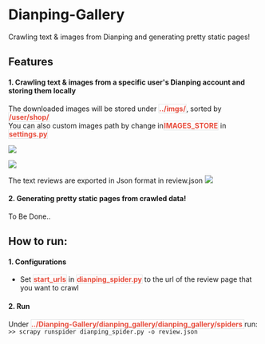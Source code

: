 # Dianping-Gallery
Crawling text & images from Dianping and generating pretty static pages!

## Features

#### 1. Crawling text & images from a specific user's Dianping account and storing them locally
The downloaded images will be stored under <span style="color:#E74C3C;border:solid 1px #e1e4e5;font-weight: bold;">../imgs/</span>, sorted by  <span style="color:#E74C3C;border:solid 1px #e1e4e5;font-weight: bold;">/user/shop/</span>  
You can also custom images path by change in<span style="color:#E74C3C;border:solid 1px #e1e4e5;font-weight: bold;">IMAGES_STORE</span> in <span style="color:#E74C3C;border:solid 1px #e1e4e5;font-weight: bold;">settings.py</span>

![][folders]

![][images]  

The text reviews are exported in Json format in <span class="hl">review.json</span>
![][review]
#### 2. Generating pretty static pages from crawled data!
To Be Done..

## How to run:
#### 1. Configurations
* Set <span style="color:#E74C3C;border:solid 1px #e1e4e5;font-weight: bold;">start\_urls</span> in <span style="color:#E74C3C;border:solid 1px #e1e4e5;font-weight: bold;">dianping\_spider.py</span>
to the url of the review page that you want to crawl
#### 2. Run

Under <span style="color:#E74C3C;border:solid 1px #e1e4e5;font-weight: bold;">../Dianping-Gallery/dianping\_gallery/dianping\_gallery/spiders </span> run:   
`>> scrapy runspider dianping_spider.py -o review.json`



[folders]: ./preview/folders.png
[images]: ./preview/images.png
[review]: ./preview/review.png

</style>

